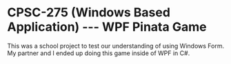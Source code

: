 # CPSC-275 (Windows Based Application) --- WPF Pinata Game

This was a school project to test our understanding of using Windows Form. My partner and I ended up doing this game inside of WPF in C#.



